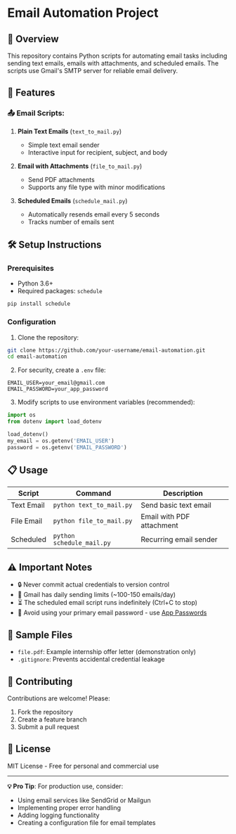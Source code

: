 # Email Automation Project

## 📌 Overview
This repository contains Python scripts for automating email tasks including sending text emails, emails with attachments, and scheduled emails. The scripts use Gmail's SMTP server for reliable email delivery.

## 🚀 Features

### 📤 Email Scripts:
1. **Plain Text Emails** (`text_to_mail.py`)
   - Simple text email sender
   - Interactive input for recipient, subject, and body

2. **Email with Attachments** (`file_to_mail.py`)
   - Send PDF attachments
   - Supports any file type with minor modifications

3. **Scheduled Emails** (`schedule_mail.py`)
   - Automatically resends email every 5 seconds
   - Tracks number of emails sent

## 🛠️ Setup Instructions

### Prerequisites
- Python 3.6+
- Required packages: `schedule`

```bash
pip install schedule
```

### Configuration
1. Clone the repository:
```bash
git clone https://github.com/your-username/email-automation.git
cd email-automation
```

2. For security, create a `.env` file:
```env
EMAIL_USER=your_email@gmail.com
EMAIL_PASSWORD=your_app_password
```

3. Modify scripts to use environment variables (recommended):
```python
import os
from dotenv import load_dotenv

load_dotenv()
my_email = os.getenv('EMAIL_USER')
password = os.getenv('EMAIL_PASSWORD')
```

## 📋 Usage

| Script | Command | Description |
|--------|---------|-------------|
| Text Email | `python text_to_mail.py` | Send basic text email |
| File Email | `python file_to_mail.py` | Email with PDF attachment |
| Scheduled | `python schedule_mail.py` | Recurring email sender |

## ⚠️ Important Notes
- 🔒 Never commit actual credentials to version control
- 📧 Gmail has daily sending limits (~100-150 emails/day)
- ⏳ The scheduled email script runs indefinitely (Ctrl+C to stop)
- 🚫 Avoid using your primary email password - use [App Passwords](https://myaccount.google.com/apppasswords)

## 📄 Sample Files
- `file.pdf`: Example internship offer letter (demonstration only)
- `.gitignore`: Prevents accidental credential leakage

## 🤝 Contributing
Contributions are welcome! Please:
1. Fork the repository
2. Create a feature branch
3. Submit a pull request

## 📜 License
MIT License - Free for personal and commercial use

---

**💡 Pro Tip**: For production use, consider:
- Using email services like SendGrid or Mailgun
- Implementing proper error handling
- Adding logging functionality
- Creating a configuration file for email templates

